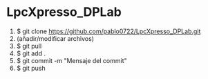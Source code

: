 # LpcXpresso_DPLab
1) $ git clone https://github.com/pablo0722/LpcXpresso_DPLab.git
2) (añadir/modificar archivos)
3) $ git pull
3) $ git add .
4) $ git commit -m "Mensaje del commit"
5) $ git push
